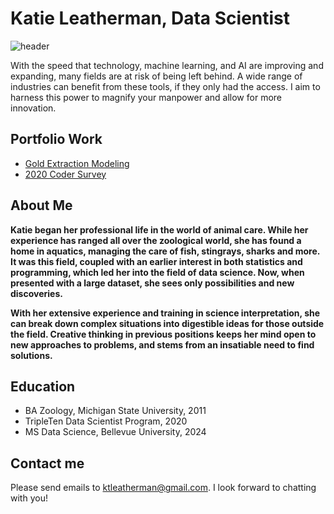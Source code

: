 # Katie Leatherman, Data Scientist

![header](https://capsule-render.vercel.app/api?type=waving&color=timeGradient&height=200&section=header&text=Leveraging%20Data%20Science-nl-and%20Technology&fontSize=60&stroke=286479&strokeWidth=2)

With the speed that technology, machine learning, and AI are improving and expanding, many fields are at risk of being left behind. A wide range of industries can benefit from these tools, if they only had the access. I aim to harness this power to magnify your manpower and allow for more innovation.


## Portfolio Work
- [Gold Extraction Modeling](/Gold%20Extraction%20Modeling%202020/README.md)
- [2020 Coder Survey](/Triple10%20Coder%20Survey%20Presentation%202020/README.md)

## About Me

**Katie began her professional life in the world of animal care. While her experience has ranged all over the zoological world, she has found a home in aquatics, managing the care of fish, stingrays, sharks and more. It was this field, coupled with an earlier interest in both statistics and programming, which led her into the field of data science. Now, when presented with a large dataset, she sees only possibilities and new discoveries.**

**With her extensive experience and training in science interpretation, she can break down complex situations into digestible ideas for those outside the field. Creative thinking in previous positions keeps her mind open to new approaches to problems, and stems from an insatiable need to find solutions.**

## Education

* BA Zoology, Michigan State University, 2011
* TripleTen Data Scientist Program, 2020
* MS Data Science, Bellevue University, 2024

## Contact me

Please send emails to ktleatherman@gmail.com. I look forward to chatting with you!
